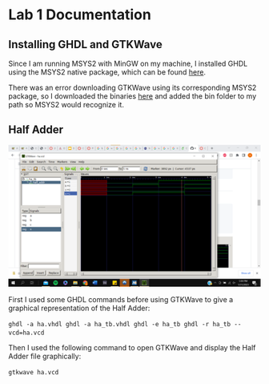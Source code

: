 # Lab 1 Documentation

## Installing GHDL and GTKWave

Since I am running MSYS2 with MinGW on my machine, I installed GHDL using the MSYS2 native package, which can be found [here](https://packages.msys2.org/package/mingw-w64-x86_64-ghdl).

There was an error downloading GTKWave using its corresponding MSYS2 package, so I downloaded the binaries [here](https://sourceforge.net/projects/gtkwave/files/) and added the bin folder to my path so MSYS2 would recognize it.

## Half Adder

![GTKWave Ouput for Half Adder](halfadder.png)

First I used some GHDL commands before using GTKWave to give a graphical representation of the Half Adder:

`ghdl -a ha.vhdl
 ghdl -a ha_tb.vhdl
 ghdl -e ha_tb
 ghdl -r ha_tb --vcd=ha.vcd`

 Then I used the following command to open GTKWave and display the Half Adder file graphically:

 `gtkwave ha.vcd`
